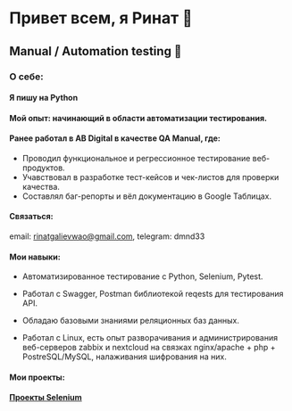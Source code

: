 # Привет всем, я Ринат 👋

## Manual / Automation testing 🔎

### О себе:

#### Я пишу на Python

#### Мой опыт: начинающий в области автоматизации тестирования.
#### Ранее работал в AB Digital в качестве QA Manual, где:
* Проводил функциональное и регрессионное тестирование веб-продуктов.
* Учавствовал в разработке тест-кейсов и чек-листов для проверки качества.
* Составлял баг-репорты и вёл документацию в Google Таблицах.

#### Связаться: 
 email: rinatgalievwao@gmail.com, telegram: dmnd33

#### Мои навыки:

* Автоматизированное тестирование с Python, Selenium, Pytest.

* Работал с Swagger, Postman библиотекой reqests для тестирования API.

* Обладаю базовыми знаниями реляционных баз данных.

* Работал с Linux, есть опыт разворачивания и администрирования веб-серверов zabbix и nextcloud на связках nginx/apache + php + PostreSQL/MySQL, налаживания шифрования на них.

#### Мои проекты:
**[Проекты Selenium](https://github.com/Ofiks/selenium_project)**
